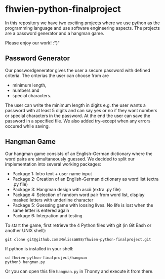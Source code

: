 # fhwien-python-finalproject

In this repository we have two exciting projects where we use python as the programming language and use software engineering aspects.
The projects are a password generator and a hangman game.

Please enjoy our work! :")"

## Password Generator
Our passwordgenerator gives the user a secure password with defined criteria.
The criterias the user can choose from are 
- minimum length, 
- numbers and 
- special characters.

The user can write the minimum length in digits e.g. the user wants a password with at least 5 digits and can say yes or no if they want numbers or special characters in the password.
At the end the user can save the password in a specified file. We also added try-except when any errors occured while saving.

## Hangman Game
Our hangman game consists of an English-German dictionary where the word pairs are simultaneously guessed.
We decided to split our implementation into several working packages: 
- Package 1: Intro text + user name input
- Package 2: Creation of an English-German dictionary as word list (extra .py file) 
- Package 3: Hangman design with ascii (extra .py file)
- Package 4: Selection of random word pair from word list, display masked letters with underline character
 - Package 5: Guessing game with loosing lives. No life is lost when the same letter is entered again
 - Package 6: Integration and testing

To start the game, first retrieve the 4 Python files with git (in Git Bash or another UNIX shell):
```
git clone git@github.com:MelissaW88/fhwien-python-finalproject.git
```
If python is installed in your shell:
```
cd fhwien-python-finalproject/hangman
python3 hangman.py
```
Or you can open this file `hangman.py` in Thonny and execute it from there.
